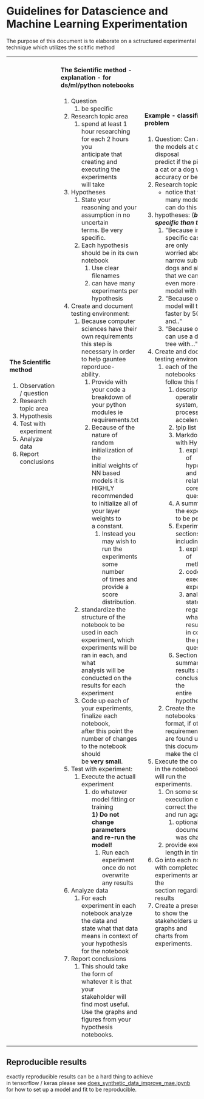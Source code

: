 # Guidelines for Datascience and Machine Learning Experimentation
The purpose of this document is to elaborate on a sctructured experimental technique which utilizes the scitific method 
<table>
<tr>
<td>


#### The Scientific method
1) Observation / question
2) Research topic area
3) Hypothesis
4) Test with experiment
5) Analyze data
6) Report conclusions
<br><br><br><br><br><br><br><br><br><br>
<br><br><br><br><br><br><br><br><br><br>
<br><br><br><br><br><br><br><br><br><br>
<br><br><br><br><br><br><br><br>
</td>

<td>

#### The Scientific method - explanation - for ds/ml/python notebooks
1) Question
   1) be specific
2) Research topic area
   1) spend at least 1 hour researching for each 2 hours you <br>
      anticipate that creating and executing the experiments <br>
      will take
3) Hypotheses
   1) State your reasoning and your assumption in no uncertain<br>
      terms. Be very specific.
   2) Each hypothesis should be in its own notebook
      1) Use clear filenames
      2) can have many experiments per hypothesis
4) Create and document testing environment:
   1) Because computer sciences have their own requirements <br>
    this step is necessary in order to help gauntee reporduce-<br>
    ability.
      1) Provide with your code a breakdown of your python <br>
      modules ie requirements.txt
      2) Because of the nature of random initialization of the<br>
         initial weights of NN based models it is HIGHLY <br>
         recommended to initialize all of your layer weights to<br>
         a constant.
         1) Instead you may wish to run the experiments some number<br>
            of times and provide a score distribution.
   2) standardize the structure of the notebook to be used in each<br>
      experiment, which experiments will be ran in each, and what <br>
      analysis will be conducted on the results for each experiment
   3) Code up each of your experiments, finalize each notebook, <br>
      after this point the number of changes to the notebook should<br>
      be **very small**.
5) Test with experiment:
   1) Execute the actuall experiment
      1) do whatever model fitting or training<br>
         **1) Do not change parameters and re-run the model!**
         1) Run each experiment once do not overwrite any results
6) Analyze data
   1) For each experiment in each notebook analyze the data and<br>
      state what that data means in context of your hypothesis <br>
      for the notebook
7) Report conclusions
   1) This should take the form of whatever it is that your<br>
      stakeholder will find most useful. Use the graphs and <br>
      figures from your hypothesis notebooks.
</td>
<td>

#### Example - classification problem
1) Question: Can any of the models at our disposal<br> 
   predict if the picture is a cat or a dog with 95%<br>
   accuracy or better?
2) Research topic area: <br>
   - notice that there are many models that can do this
3) hypotheses: (**_be more specific than these_**)
   1) "Because in our specific case we are only<br>
      worried about a narrow subet of all dogs and all cats<br>
      that we can use an even more simple model with ..."
   2) "Because of this our model will train faster by 50% and.."
   3) "Because of this we can use a decision tree with..."
4) Create and document testing environment:
   1) each of the notebooks will follow this format:
      1) description of operating system, processor, gpu acceleration
      2) !pip list
      3) Markdown cell with Hypothesis
         1) explanation of hypothesis and how it relates to the core<br>
            question
      4) A summary of the experiments to be performed
      5) Experimental sections each including
         1) explanation of methodology
         2) code cells to execute the experiment.
         3) analysis and statement regarding what the results mean<br>
            in context of the primary question
      6) Section summarizing the results and conclusions for the <br>
         entire hypothesis
   2) Create the notebooks with this format, if other requirements<br>
      are found update this document and make the changes
5) Execute the code cells in the notebooks that will run the <br>
   experiments.
   1) On some sort of execution error correct the error and run again
      1) optionally document what was changed
   2) provide execution length in time
6) Go into each notebook with completed experiments and fill out the<br>
   section regarding the results
7) Create a presentation to show the stakeholders using graphs and<br>
   charts from experiments.
<br><br><br><br><br><br><br>
 
   

</td>

</tr>

</table>



## Reproducible results
exactly reproducible results can be a hard thing to achieve <br>
in tensorflow / keras please see [does_synthetic_data_improve_mae.ipynb ](./data_training_pipeline_experiments/story_photo_transformer_experiments/does_synthetic_data_improve_mae.ipynb)
for how to set up a model and fit to be reproducible.

